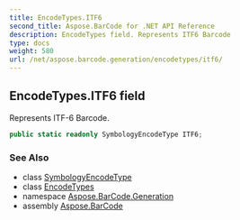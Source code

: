 ```yaml
---
title: EncodeTypes.ITF6
second_title: Aspose.BarCode for .NET API Reference
description: EncodeTypes field. Represents ITF6 Barcode
type: docs
weight: 580
url: /net/aspose.barcode.generation/encodetypes/itf6/
---
```

## EncodeTypes.ITF6 field

Represents ITF-6 Barcode.

```csharp
public static readonly SymbologyEncodeType ITF6;
```

### See Also

* class [SymbologyEncodeType](../../symbologyencodetype/)
* class [EncodeTypes](../)
* namespace [Aspose.BarCode.Generation](../../encodetypes/)
* assembly [Aspose.BarCode](../../../)


